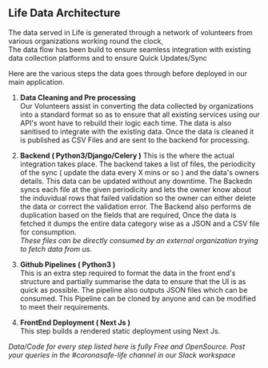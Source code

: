 ## Life Data Architecture

The data served in Life is generated through a network of volunteers from various organizations working round the clock,  
The data flow has been build to ensure seamless integration with existing data collection platforms and to ensure Quick Updates/Sync

Here are the various steps the data goes through before deployed in our main application.

1) **Data Cleaning and Pre processing**  
Our Volunteers assist in converting the data collected by organizations into a standard format so as to ensure that all existing services using our API's wont have to rebuild their logic each time. The data is also sanitised to integrate with the existing data. Once the data is cleaned it is published as CSV Files and are sent to the backend for processing.

2) **Backend ( Python3/Django/Celery )** 
This is the where the actual integration takes place. The backend takes a list of files, the periodicity of the sync ( update the data every X mins or so ) and the data's owners details. This data can be updated without any downtime. The Backedn syncs each file at the given periodicity and lets the owner know about the induvidual rows that failed validation so the owner can either delete the data or correct the validation error. The Backend also performs de duplication based on the fields that are required, Once the data is fetched it dumps the entire data category wise as a JSON and a CSV file for consumption.  
_These files can be directly consumed by an external organization trying to fetch data from us._

3) **Github Pipelines ( Python3 )**  
This is an extra step required to format the data in the front end's structure and partially summarise the data to ensure that the UI is as quick as possible. The pipeline also outputs JSON files which can be consumed. This Pipeline can be cloned by anyone and can be modified to meet their requirements.

4) **FrontEnd Deployment ( Next Js )**  
This step builds a rendered static deployment using Next Js. 

_Data/Code for every step listed here is fully Free and OpenSource._
_Post your queries in the #coronasafe-life channel in our Slack workspace_ 
